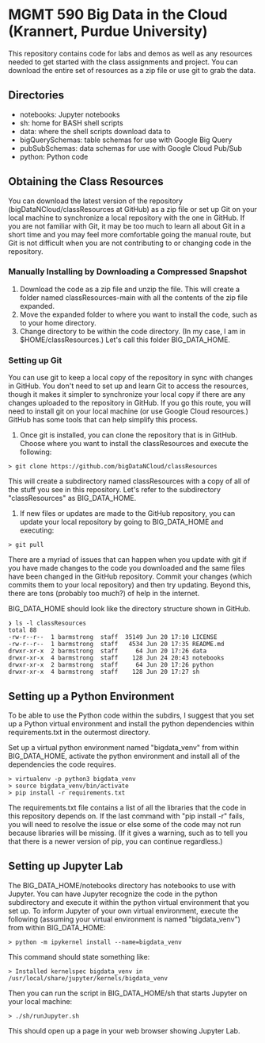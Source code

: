# MGMT 590 Big Data in the Cloud (Krannert, Purdue University)

This repository contains code for labs and demos as well as any resources needed to get started with the class assignments and project.
You can download the entire set of resources as a zip file or use git to grab the data. 

## Directories
* notebooks: Jupyter notebooks
* sh: home for BASH shell scripts 
* data: where the shell scripts download data to
* bigQuerySchemas: table schemas for use with Google Big Query
* pubSubSchemas: data schemas for use with Google Cloud Pub/Sub
* python: Python code

## Obtaining the Class Resources
You can download the latest version of the repository (bigDataNCloud/classResources at GitHub) as a zip file or set up Git on your local machine to synchronize a local repository with the one in GitHub. If you are not familiar with Git, it may be too much to learn all about Git in a short time and you may feel more comfortable going the manual route, but Git is not difficult when you are not contributing to or changing code in the repository.

### Manually Installing by Downloading a Compressed Snapshot
1. Download the code as a zip file and unzip the file. This will create a folder named classResources-main with all the contents of the zip file expanded.
1. Move the expanded folder to where you want to install the code, such as to your home directory.
1. Change directory to be within the code directory. (In my case, I am in $HOME/classResources.) Let's call this folder BIG_DATA_HOME.

### Setting up Git
You can use git to keep a local copy of the repository in sync with changes in GitHub. You don't need to set up and learn Git to access the resources, though it makes it simpler to synchronize your local copy if there are any changes uploaded to the repository in GitHub.
If you go this route, you will need to install git on your local machine (or use Google Cloud resources.) GitHub has some tools that can help simplify this process.
1. Once git is installed, you can clone the repository that is in GitHub. Choose where you want to install the classResources and execute the following:
```
> git clone https://github.com/bigDataNCloud/classResources
```

This will create a subdirectory named classResources with a copy of all of the stuff you see in this repository. Let's refer to the subdirectory "classResources" as BIG_DATA_HOME.

1. If new files or updates are made to the GitHub repository, you can update your local repository by going to BIG_DATA_HOME and executing:
```
> git pull
```

There are a myriad of issues that can happen when you update with git if you have made changes to the code you downloaded and the same files have been changed in the GitHub repository. Commit your changes (which commits them to your local repository) and then try updating. Beyond this, there are tons (probably too much?) of help in the internet.

BIG_DATA_HOME should look like the directory structure shown in GitHub.

```
❯ ls -l classResources
total 88
-rw-r--r--  1 barmstrong  staff  35149 Jun 20 17:10 LICENSE
-rw-r--r--  1 barmstrong  staff   4534 Jun 20 17:35 README.md
drwxr-xr-x  2 barmstrong  staff     64 Jun 20 17:26 data
drwxr-xr-x  4 barmstrong  staff    128 Jun 24 20:43 notebooks
drwxr-xr-x  2 barmstrong  staff     64 Jun 20 17:26 python
drwxr-xr-x  4 barmstrong  staff    128 Jun 20 17:27 sh
```

## Setting up a Python Environment
To be able to use the Python code within the subdirs, I suggest that you set up a Python virtual environment and install the python dependencies within requirements.txt in the outermost directory. 

Set up a virtual python environment named "bigdata_venv" from within BIG_DATA_HOME, activate the python environment and install all of the dependencies the code requires.
```
> virtualenv -p python3 bigdata_venv
> source bigdata_venv/bin/activate
> pip install -r requirements.txt
```

The requirements.txt file contains a list of all the libraries that the code in this repository depends on. If the last command with "pip install -r" fails, you will need to resolve the issue or else some of the code may not run because libraries will be missing. (If it gives a warning, such as to tell you that there is a newer version of pip, you can continue regardless.)

## Setting up Jupyter Lab
The BIG_DATA_HOME/notebooks directory has notebooks to use with Jupyter. You can have Jupyter recognize the code in the python subdirectory and execute it within the python virtual environment that you set up.
To inform Jupyter of your own virtual environment, execute the following (assuming your virtual environment is named "bigdata_venv") from within BIG_DATA_HOME:
```
> python -m ipykernel install --name=bigdata_venv
```

This command should state something like:
```
> Installed kernelspec bigdata_venv in /usr/local/share/jupyter/kernels/bigdata_venv
```

Then you can run the script in BIG_DATA_HOME/sh that starts Jupyter on your local machine:
```
> ./sh/runJupyter.sh
```
This should open up a page in your web browser showing Jupyter Lab.
